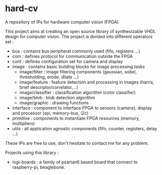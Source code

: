 hard-cv
=======

A repository of IPs for hardware computer vision (FPGA)

This project aims at creating an open source library of synthesizable VHDL design for computer vision. 
The project is divided into different operators set :

- bus : contains bus peripheral commonly used (fifo, registers ...)
- com : defines protocol for communication outside the FPGA
- conf : defines configuration set for camera and display
- image : contains basic building blocks for image processing tasks
	- image/filter : image filtering components (gaussian, sobel, thresholding, erode, dilate ...)
	- image/feature : feature detection and processing in images (harris, brief descriptor/correlator,...)
	- image/classifier : classification algorithm (color classifier)
	- image/blob : blob detection algorithm
	- image/graphic : drawing functions
- interface : component to interface FPGA to sensors (camera), display and processor (spi, memory-bus, i2c)
- primitive : components to instantiate FPGA resources (memory, multipliers)
- utils : all application agnostic components (fifo, counter, registers, delay ...)


These IPs are free to use, don't hesitate to contact me for any problem.


Projects using this library :
- logi-boards : a family of psartan6 based board that connect to raspberry-pi, beaglebone.
